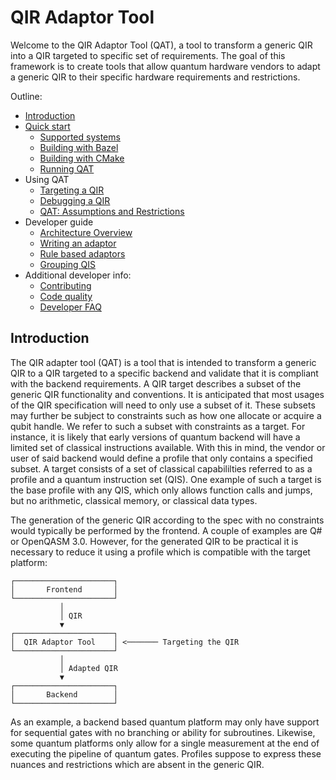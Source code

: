 # QIR Adaptor Tool

Welcome to the QIR Adaptor Tool (QAT), a tool to transform a generic QIR into a
QIR targeted to specific set of requirements. The goal of this framework is to
create tools that allow quantum hardware vendors to adapt a generic QIR to their
specific hardware requirements and restrictions.

Outline:

- [Introduction](#introduction)
- [Quick start](QuickStart/index.md)
    - [Supported systems](QuickStart/index.md#supported-systems)
    - [Building with Bazel](QuickStart/building-with-bazel.md)
    - [Building with CMake](QuickStart/building-with-cmake.md)
    - [Running QAT](QuickStart/running-qat.md)
- Using QAT
    - [Targeting a QIR](UsingQAT/TargetingQIR.md)
    - [Debugging a QIR](UsingQAT/DebuggingIR.md)
    - [QAT: Assumptions and Restrictions](UsingQAT/GoalsAndAssumptions.md)
- Developer guide
    - [Architecture Overview](DeveloperGuide/ArchitectureOverview.md)
    - [Writing an adaptor](DeveloperGuide/WritingAdaptor.md)
    - [Rule based adaptors](DeveloperGuide/WritingRuleTests.md)
    - [Grouping QIS](DeveloperGuide/LogicSeparation.md)
- Additional developer info:
    - [Contributing](../../CONTRIBUTING.md)
    - [Code quality](DeveloperGuide/CodeQuality.md)
    - [Developer FAQ](DeveloperGuide/DeveloperFAQ.md)

## Introduction

The QIR adapter tool (QAT) is a tool that is intended to transform a generic QIR
to a QIR targeted to a specific backend and validate that it is compliant with
the backend requirements. A QIR target describes a subset of the generic QIR
functionality and conventions. It is anticipated that most usages of the QIR
specification will need to only use a subset of it. These subsets may further be
subject to constraints such as how one allocate or acquire a qubit handle. We
refer to such a subset with constraints as a target. For instance, it is likely
that early versions of quantum backend will have a limited set of classical
instructions available. With this in mind, the vendor or user of said backend
would define a profile that only contains a specified subset. A target consists
of a set of classical capabililties referred to as a profile and a quantum
instruction set (QIS). One example of such a target is the base profile with any
QIS, which only allows function calls and jumps, but no arithmetic, classical
memory, or classical data types.

The generation of the generic QIR according to the spec with no constraints
would typically be performed by the frontend. A couple of examples are Q# or
OpenQASM 3.0. However, for the generated QIR to be practical it is necessary to
reduce it using a profile which is compatible with the target platform:

```text
┌──────────────────────┐
│       Frontend       │
└──────────────────────┘
           │
           │ QIR
           ▼
┌──────────────────────┐
│  QIR Adaptor Tool    │ <─────── Targeting the QIR
└──────────────────────┘
           │
           │ Adapted QIR
           ▼
┌──────────────────────┐
│       Backend        │
└──────────────────────┘
```

As an example, a backend based quantum platform may only have support for
sequential gates with no branching or ability for subroutines. Likewise, some
quantum platforms only allow for a single measurement at the end of executing
the pipeline of quantum gates. Profiles suppose to express these nuances and
restrictions which are absent in the generic QIR.
